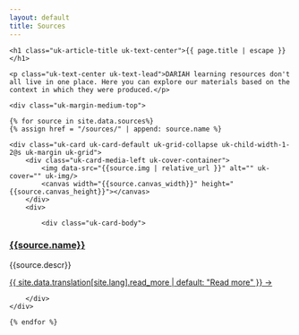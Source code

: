 ```yaml
---
layout: default
title: Sources
---
```




<div class="uk-section">

  <div class="uk-container uk-container-xsmall">

    <h1 class="uk-article-title uk-text-center">{{ page.title | escape }}</h1>

    <p class="uk-text-center uk-text-lead">DARIAH learning resources don't all live in one place. Here you can explore our materials based on the context in which they were produced.</p>

    <div class="uk-margin-medium-top">

    {% for source in site.data.sources%}
    {% assign href = "/sources/" | append: source.name %}

    <div class="uk-card uk-card-default uk-grid-collapse uk-child-width-1-2@s uk-margin uk-grid">
        <div class="uk-card-media-left uk-cover-container">
            <img data-src="{{source.img | relative_url }}" alt="" uk-cover="" uk-img/>
            <canvas width="{{source.canvas_width}}" height="{{source.canvas_height}}"></canvas>
        </div>
        <div>

            <div class="uk-card-body">
  <h3 class="uk-card-title"><a class="uk-link-heading" href="{{href | relative_url}}">{{source.name}}</a></h3>
                <p>{{source.descr}}</p>
<a href="{{href | relative_url}}" class="uk-button uk-button-text">{{ site.data.translation[site.lang].read_more | default: "Read more" }} &rarr;</a>
            </div>




        </div>
    </div>

    {% endfor %}


  </div>











  </div>

</div>
